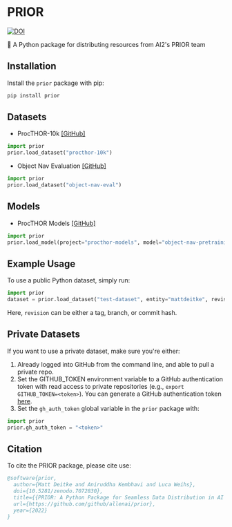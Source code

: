 # PRIOR

[![DOI](https://zenodo.org/badge/497726192.svg)](https://zenodo.org/badge/latestdoi/497726192)

🐍 A Python package for distributing resources from AI2's PRIOR team

## Installation

Install the `prior` package with pip:

```bash
pip install prior
```

## Datasets

- ProcTHOR-10k [[GitHub]](https://github.com/allenai/procthor-10k)

```python
import prior
prior.load_dataset("procthor-10k")
```

- Object Nav Evaluation [[GitHub]](https://github.com/allenai/object-nav-eval)

```python
import prior
prior.load_dataset("object-nav-eval")
```

## Models

- ProcTHOR Models [[GitHub]](https://github.com/allenai/procthor-models)

```python
import prior
prior.load_model(project="procthor-models", model="object-nav-pretraining")
```

## Example Usage

To use a public Python dataset, simply run:

```python
import prior
dataset = prior.load_dataset("test-dataset", entity="mattdeitke", revision="main")
```

Here, `revision` can be either a tag, branch, or commit hash.

## Private Datasets

If you want to use a private dataset, make sure you're either:

1. Already logged into GitHub from the command line, and able to pull a private repo.
2. Set the GITHUB_TOKEN environment variable to a GitHub authentication token with read access to private repositories (e.g., `export GITHUB_TOKEN=<token>`). You can generate a GitHub authentication token [here](https://github.com/settings/tokens).
3. Set the `gh_auth_token` global variable in the `prior` package with:

```python
import prior
prior.gh_auth_token = "<token>"
```

## Citation

To cite the PRIOR package, please cite use:

```bibtex
@software{prior,
  author={Matt Deitke and Aniruddha Kembhavi and Luca Weihs},
  doi={10.5281/zenodo.7072830},
  title={{PRIOR: A Python Package for Seamless Data Distribution in AI Workflows}},
  url={https://github.com/github/allenai/prior},
  year={2022}
}
```
